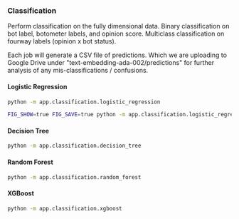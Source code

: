 
### Classification

Perform classification on the fully dimensional data. Binary classification on bot label, botometer labels, and opinion score. Multiclass classification on fourway labels (opinion x bot status).


Each job will generate a CSV file of predictions. Which we are uploading to Google Drive under "text-embedding-ada-002/predictions" for further analysis of any mis-classifications / confusions.

#### Logistic Regression


```sh
python -m app.classification.logistic_regression

FIG_SHOW=true FIG_SAVE=true python -m app.classification.logistic_regression
```

#### Decision Tree

```sh
python -m app.classification.decision_tree
```

#### Random Forest

```sh
python -m app.classification.random_forest
```


#### XGBoost


```sh
python -m app.classification.xgboost
```
